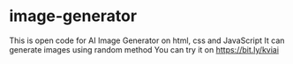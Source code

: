 # image-generator
This is open code for AI Image Generator on html, css and JavaScript
It can generate images using random method
You can try it on https://bit.ly/kviai
